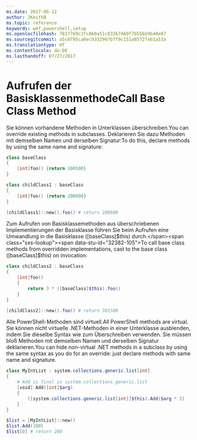 ```yaml
---
ms.date: 2017-06-12
author: JKeithB
ms.topic: reference
keywords: wmf,powershell,setup
ms.openlocfilehash: 7817769c3fc060a51c833b7469f7b556b9b40e87
ms.sourcegitcommit: a5c0795ca6ec9332967bff9c151a8572feb1a53a
ms.translationtype: HT
ms.contentlocale: de-DE
ms.lasthandoff: 07/27/2017
---
```

# <a name="call-base-class-method"></a><span data-ttu-id="32382-102">Aufrufen der Basisklassenmethode</span><span class="sxs-lookup"><span data-stu-id="32382-102">Call Base Class Method</span></span>

<span data-ttu-id="32382-103">Sie können vorhandene Methoden in Unterklassen überschreiben.</span><span class="sxs-lookup"><span data-stu-id="32382-103">You can override existing methods in subclasses.</span></span> <span data-ttu-id="32382-104">Deklarieren Sie dazu Methoden mit demselben Namen und derselben Signatur:</span><span class="sxs-lookup"><span data-stu-id="32382-104">To do this, declare methods by using the same name and signature:</span></span>

```powershell
class baseClass
{
    [int]foo() {return 100500}
}

class childClass1 : baseClass
{
    [int]foo() {return 200600}
}

[childClass1]::new().foo() # return 200600
```

<span data-ttu-id="32382-105">Zum Aufrufen von Basisklassemethoden aus überschriebenen Implementierungen der Basisklasse führen Sie beim Aufrufen eine Umwandlung in die Basisklasse ([baseClass]$this) durch.</span><span class="sxs-lookup"><span data-stu-id="32382-105">To call base class methods from overridden implementations, cast to the base class ([baseClass]$this) on invocation:</span></span>

```powershell
class childClass2 : baseClass
{
    [int]foo()
    {
        return 3 * ([baseClass]$this).foo()
    }
}

[childClass2]::new().foo() # return 301500
```

<span data-ttu-id="32382-106">Alle PowerShell-Methoden sind virtuell.</span><span class="sxs-lookup"><span data-stu-id="32382-106">All PowerShell methods are virtual.</span></span> <span data-ttu-id="32382-107">Sie können nicht virtuelle .NET-Methoden in einer Unterklasse ausblenden, indem Sie dieselbe Syntax wie zum Überschreiben verwenden. Sie müssen bloß Methoden mit demselben Namen und derselben Signatur deklarieren.</span><span class="sxs-lookup"><span data-stu-id="32382-107">You can hide non-virtual .NET methods in a subclass by using the same syntax as you do for an override: just declare methods with same name and signature.</span></span>

```powershell
class MyIntList : system.collections.generic.list[int]
{
    # Add is final in system.collections.generic.list
    [void] Add([int]$arg)
    {
        ([system.collections.generic.list[int]]$this).Add($arg * 2)
    }
}

$list = [MyIntList]::new()
$list.Add(100)
$list[0] # return 200
```

